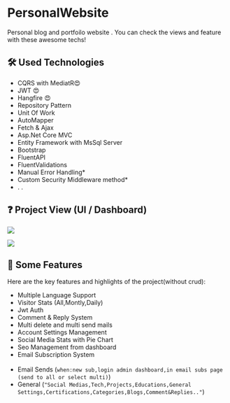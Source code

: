 # PersonalWebsite
 Personal blog and portfoilo website . You can check the views and feature with these awesome techs!
## 🛠️ Used Technologies

- CQRS with MediatR😍
- JWT 😍
- Hangfire 😍
- Repository Pattern
- Unit Of Work
- AutoMapper
- Fetch & Ajax
- Asp.Net Core MVC
- Entity Framework with MsSql Server
- Bootstrap
- FluentAPI
- FluentValidations
- Manual Error Handling*
- Custom Security Middleware method*
- . .


## ❓ Project View (UI / Dashboard)

![](/gunesekrem-front1)

![](/gunesekrem-back1)


## 🌟 Some Features

Here are the key features and highlights of the project(without crud):

- Multiple Language Support
- Visitor Stats (All,Montly,Daily) 
- Jwt Auth
- Comment & Reply System
- Multi delete and multi send mails
- Account Settings Management
- Social Media Stats with Pie Chart
- Seo Management from dashboard
- Email Subscription System <br><br>
- Email Sends (`when:new sub,login admin dashboard,in email subs page (send to all or select multi)`)
- General (`"Social Medias,Tech,Projects,Educations,General Settings,Certifications,Categories,Blogs,Comment&Replies.."`)
